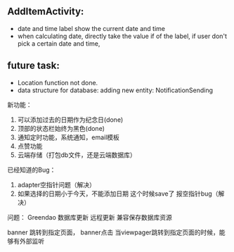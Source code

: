 ## AddItemActivity:
 * date and time label show the current date and time
 * when calculating date, directly take the value if of the label, if user don't pick a certain date and time,


## future task:
 * Location function not done.
 * data structure for database: adding new entity: NotificationSending

新功能：
 1. 可以添加过去的日期作为纪念日(done)
 2. 顶部的状态栏始终为黑色(done)
 3. 通知定时功能，系统通知，email模板
 4. 点赞功能
 5. 云端存储（打包db文件，还是云端数据库）

 已经知道的Bug：
 1. adapter空指针问题（解决）
 2. 如果选择的日期小于今天，不能添加日期 这个时候save了 报空指针bug（解决）

 问题：
 Greendao 数据库更新
 远程更新 兼容保存数据库资源

 banner 跳转到指定页面，
 banner点击 当viewpager跳转到指定页面的时候，能够有外部监听